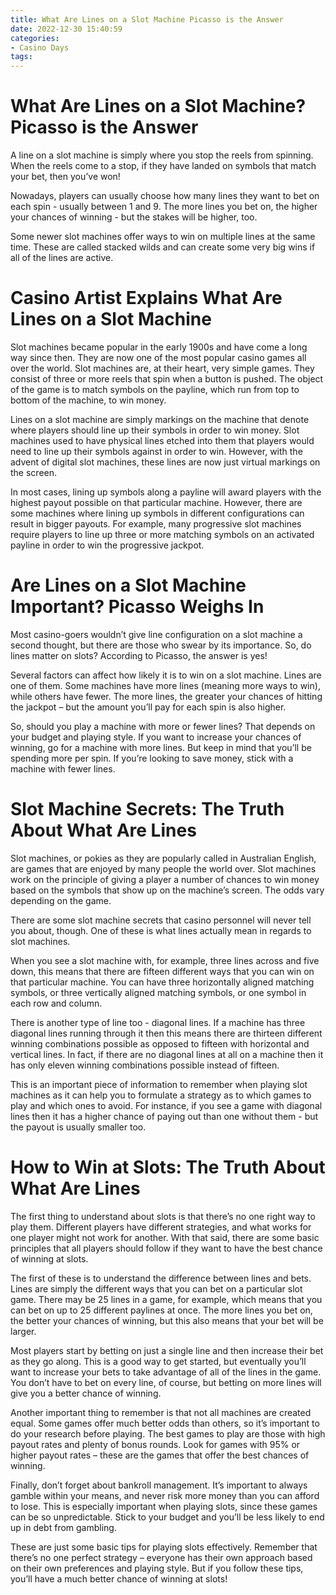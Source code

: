 ```yaml
---
title: What Are Lines on a Slot Machine Picasso is the Answer
date: 2022-12-30 15:40:59
categories:
- Casino Days
tags:
---
```



#  What Are Lines on a Slot Machine? Picasso is the Answer

A line on a slot machine is simply where you stop the reels from spinning. When the reels come to a stop, if they have landed on symbols that match your bet, then you’ve won!

Nowadays, players can usually choose how many lines they want to bet on each spin - usually between 1 and 9. The more lines you bet on, the higher your chances of winning - but the stakes will be higher, too.

Some newer slot machines offer ways to win on multiple lines at the same time. These are called stacked wilds and can create some very big wins if all of the lines are active.

#  Casino Artist Explains What Are Lines on a Slot Machine

Slot machines became popular in the early 1900s and have come a long way since then. They are now one of the most popular casino games all over the world. Slot machines are, at their heart, very simple games. They consist of three or more reels that spin when a button is pushed. The object of the game is to match symbols on the payline, which run from top to bottom of the machine, to win money.

Lines on a slot machine are simply markings on the machine that denote where players should line up their symbols in order to win money. Slot machines used to have physical lines etched into them that players would need to line up their symbols against in order to win. However, with the advent of digital slot machines, these lines are now just virtual markings on the screen.

In most cases, lining up symbols along a payline will award players with the highest payout possible on that particular machine. However, there are some machines where lining up symbols in different configurations can result in bigger payouts. For example, many progressive slot machines require players to line up three or more matching symbols on an activated payline in order to win the progressive jackpot.

#  Are Lines on a Slot Machine Important? Picasso Weighs In

Most casino-goers wouldn’t give line configuration on a slot machine a second thought, but there are those who swear by its importance. So, do lines matter on slots? According to Picasso, the answer is yes!

Several factors can affect how likely it is to win on a slot machine. Lines are one of them. Some machines have more lines (meaning more ways to win), while others have fewer. The more lines, the greater your chances of hitting the jackpot – but the amount you’ll pay for each spin is also higher.

So, should you play a machine with more or fewer lines? That depends on your budget and playing style. If you want to increase your chances of winning, go for a machine with more lines. But keep in mind that you’ll be spending more per spin. If you’re looking to save money, stick with a machine with fewer lines.

#  Slot Machine Secrets: The Truth About What Are Lines

Slot machines, or pokies as they are popularly called in Australian English, are games that are enjoyed by many people the world over. Slot machines work on the principle of giving a player a number of chances to win money based on the symbols that show up on the machine’s screen. The odds vary depending on the game.

There are some slot machine secrets that casino personnel will never tell you about, though. One of these is what lines actually mean in regards to slot machines.

When you see a slot machine with, for example, three lines across and five down, this means that there are fifteen different ways that you can win on that particular machine. You can have three horizontally aligned matching symbols, or three vertically aligned matching symbols, or one symbol in each row and column.

There is another type of line too - diagonal lines. If a machine has three diagonal lines running through it then this means there are thirteen different winning combinations possible as opposed to fifteen with horizontal and vertical lines. In fact, if there are no diagonal lines at all on a machine then it has only eleven winning combinations possible instead of fifteen.

This is an important piece of information to remember when playing slot machines as it can help you to formulate a strategy as to which games to play and which ones to avoid. For instance, if you see a game with diagonal lines then it has a higher chance of paying out than one without them - but the payout is usually smaller too.

#  How to Win at Slots: The Truth About What Are Lines

The first thing to understand about slots is that there’s no one right way to play them. Different players have different strategies, and what works for one player might not work for another. With that said, there are some basic principles that all players should follow if they want to have the best chance of winning at slots.

The first of these is to understand the difference between lines and bets. Lines are simply the different ways that you can bet on a particular slot game. There may be 25 lines in a game, for example, which means that you can bet on up to 25 different paylines at once. The more lines you bet on, the better your chances of winning, but this also means that your bet will be larger.

Most players start by betting on just a single line and then increase their bet as they go along. This is a good way to get started, but eventually you’ll want to increase your bets to take advantage of all of the lines in the game. You don’t have to bet on every line, of course, but betting on more lines will give you a better chance of winning.

Another important thing to remember is that not all machines are created equal. Some games offer much better odds than others, so it’s important to do your research before playing. The best games to play are those with high payout rates and plenty of bonus rounds. Look for games with 95% or higher payout rates – these are the games that offer the best chances of winning.

Finally, don’t forget about bankroll management. It’s important to always gamble within your means, and never risk more money than you can afford to lose. This is especially important when playing slots, since these games can be so unpredictable. Stick to your budget and you’ll be less likely to end up in debt from gambling.

These are just some basic tips for playing slots effectively. Remember that there’s no one perfect strategy – everyone has their own approach based on their own preferences and playing style. But if you follow these tips, you’ll have a much better chance of winning at slots!